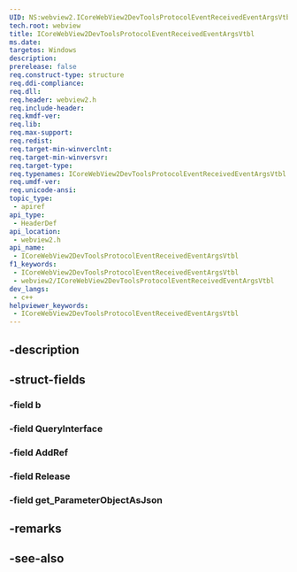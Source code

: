 ```yaml
---
UID: NS:webview2.ICoreWebView2DevToolsProtocolEventReceivedEventArgsVtbl
tech.root: webview
title: ICoreWebView2DevToolsProtocolEventReceivedEventArgsVtbl
ms.date: 
targetos: Windows
description: 
prerelease: false
req.construct-type: structure
req.ddi-compliance: 
req.dll: 
req.header: webview2.h
req.include-header: 
req.kmdf-ver: 
req.lib: 
req.max-support: 
req.redist: 
req.target-min-winverclnt: 
req.target-min-winversvr: 
req.target-type: 
req.typenames: ICoreWebView2DevToolsProtocolEventReceivedEventArgsVtbl
req.umdf-ver: 
req.unicode-ansi: 
topic_type:
 - apiref
api_type:
 - HeaderDef
api_location:
 - webview2.h
api_name:
 - ICoreWebView2DevToolsProtocolEventReceivedEventArgsVtbl
f1_keywords:
 - ICoreWebView2DevToolsProtocolEventReceivedEventArgsVtbl
 - webview2/ICoreWebView2DevToolsProtocolEventReceivedEventArgsVtbl
dev_langs:
 - c++
helpviewer_keywords:
 - ICoreWebView2DevToolsProtocolEventReceivedEventArgsVtbl
---
```


## -description

## -struct-fields

### -field b

### -field QueryInterface

### -field AddRef

### -field Release

### -field get_ParameterObjectAsJson

## -remarks

## -see-also


